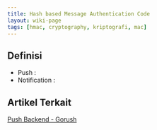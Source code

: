 ```yaml
---
title: Hash based Message Authentication Code
layout: wiki-page
tags: [hmac, cryptography, kriptografi, mac]
---
```


## Definisi
- Push : 
- Notification :

## Artikel Terkait
[Push Backend - Gorush](https://github.com/appleboy/gorush)
